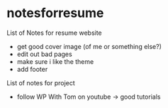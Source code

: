 # notesforresume
List of Notes for resume website

- get good cover image (of me or something else?)
- edit out bad pages
- make sure i like the theme
- add footer

List of notes for project


- follow WP With Tom on youtube -> good tutorials
